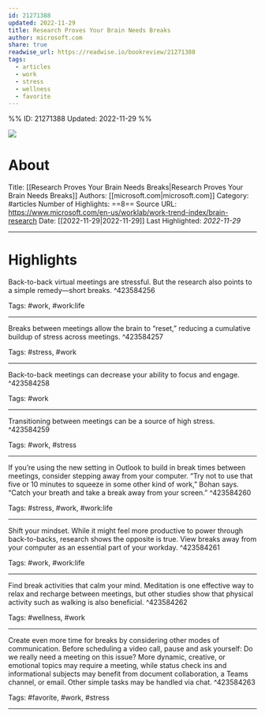 ```yaml
---
id: 21271388
updated: 2022-11-29
title: Research Proves Your Brain Needs Breaks
author: microsoft.com
share: true
readwise_url: https://readwise.io/bookreview/21271388
tags:
  - articles
  - work
  - stress
  - wellness
  - favorite
---
```


%%
ID: 21271388
Updated: 2022-11-29
%%

![]( https://readwise-assets.s3.amazonaws.com/static/images/article2.74d541386bbf.png)

# About
Title: [[Research Proves Your Brain Needs Breaks|Research Proves Your Brain Needs Breaks]]
Authors: [[microsoft.com|microsoft.com]]
Category: #articles
Number of Highlights: ==8==
Source URL: https://www.microsoft.com/en-us/worklab/work-trend-index/brain-research
Date: [[2022-11-29|2022-11-29]]
Last Highlighted: *2022-11-29*

---

# Highlights

Back-to-back virtual meetings are stressful. But the research also points to a simple remedy—short breaks. ^423584256

Tags: #work, #work:life

---
Breaks between meetings allow the brain to “reset,” reducing a cumulative buildup of stress across meetings. ^423584257

Tags: #stress, #work

---
Back-to-back meetings can decrease your ability to focus and engage. ^423584258

Tags: #work

---
Transitioning between meetings can be a source of high stress. ^423584259

Tags: #work, #stress

---
If you’re using the new setting in Outlook to build in break times between meetings, consider stepping away from your computer. “Try not to use that five or 10 minutes to squeeze in some other kind of work,” Bohan says. “Catch your breath and take a break away from your screen.” ^423584260

Tags: #stress, #work, #work:life

---
Shift your mindset. While it might feel more productive to power through back-to-backs, research shows the opposite is true. View breaks away from your computer as an essential part of your workday. ^423584261

Tags: #work, #work:life

---
Find break activities that calm your mind. Meditation is one effective way to relax and recharge between meetings, but other studies show that physical activity such as walking is also beneficial. ^423584262

Tags: #wellness, #work

---
Create even more time for breaks by considering other modes of communication. Before scheduling a video call, pause and ask yourself: Do we really need a meeting on this issue? More dynamic, creative, or emotional topics may require a meeting, while status check ins and informational subjects may benefit from document collaboration, a Teams channel, or email. Other simple tasks may be handled via chat. ^423584263

Tags: #favorite, #work, #stress

---